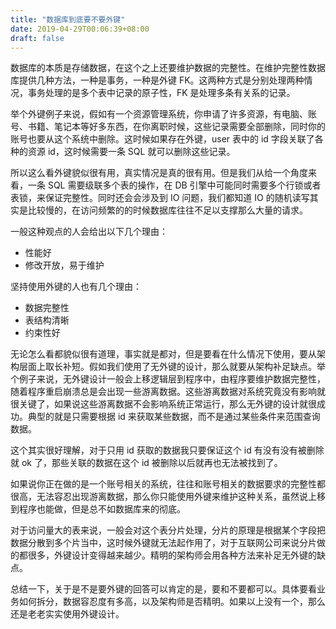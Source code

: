 ```yaml
---
title: "数据库到底要不要外键"
date: 2019-04-29T00:06:39+08:00
draft: false
---
```


数据库的本质是存储数据，在这个之上还要维护数据的完整性。在维护完整性数据库提供几种方法，一种是事务，一种是外键 FK。这两种方式是分别处理两种情况，事务处理的是多个表中记录的原子性，FK 是处理多条有关系的记录。

举个外键例子来说，假如有一个资源管理系统，你申请了许多资源，有电脑、账号、书籍、笔记本等好多东西，在你离职时候，这些记录需要全部删除，同时你的账号也要从这个系统中删除。这时候如果存在外键，user 表中的 id 字段关联了各种的资源 id，这时候需要一条 SQL 就可以删除这些记录。

所以这么看外键貌似很有用，真实情况是真的很有用。但是我们从给一个角度来看，一条 SQL 需要级联多个表的操作，在 DB 引擎中可能同时需要多个行锁或者表锁，来保证完整性。同时还会会涉及到 IO 问题，我们都知道 IO 的随机读写其实是比较慢的，在访问频繁的的时候数据库往往不足以支撑那么大量的请求。

一般这种观点的人会给出以下几个理由：

- 性能好
- 修改开放，易于维护

坚持使用外键的人也有几个理由：

- 数据完整性
- 表结构清晰
- 约束性好

无论怎么看都貌似很有道理，事实就是都对，但是要看在什么情况下使用，要从架构层面上取长补短。假如我们使用了无外键的设计，那么就要从架构补足缺点。举个例子来说，无外键设计一般会上移逻辑层到程序中，由程序要维护数据完整性，随着程序重启崩溃总是会出现一些游离数据。这些游离数据对系统究竟没有影响就很关键了，如果说这些游离数据不会影响系统正常运行，那么无外键的设计就很成功。典型的就是只需要根据 id 来获取某些数据，而不是通过某些条件来范围查询数据。

这个其实很好理解，对于只用 id 获取的数据我只要保证这个 id 有没有没有被删除就 ok 了，那些关联的数据在这个 id 被删除以后就再也无法被找到了。

如果说你正在做的是一个账号相关的系统，往往和账号相关的数据要求的完整性都很高，无法容忍出现游离数据，那么你只能使用外键来维护这种关系，虽然说上移到程序也能做，但是总不如数据库来的彻底。

对于访问量大的表来说，一般会对这个表分片处理，分片的原理是根据某个字段把数据分散到多个片当中，这时候外键就无法起作用了，对于互联网公司来说分片做的都很多，外键设计变得越来越少。精明的架构师会用各种方法来补足无外键的缺点。

总结一下，关于是不是要外键的回答可以肯定的是，要和不要都可以。具体要看业务如何拆分，数据容忍度有多高，以及架构师是否精明。如果以上没有一个，那么还是老老实实使用外键设计。